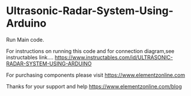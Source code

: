 # Ultrasonic-Radar-System-Using-Arduino
Run Main code.

For instructions on running this code and for connection diagram,see instructables link.... https://www.instructables.com/id/ULTRASONIC-RADAR-SYSTEM-USING-ARDUINO

For purchasing components please visit https://www.elementzonline.com

Thanks for your support and help https://www.elementzonline.com/blog
